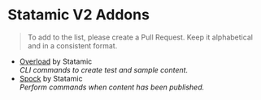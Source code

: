# Statamic V2 Addons

> To add to the list, please create a Pull Request. Keep it alphabetical and in a consistent format.

- [Overload](https://github.com/statamic/overload) by Statamic  
  _CLI commands to create test and sample content._
- [Spock](https://github.com/statamic/spock) by Statamic  
  _Perform commands when content has been published._
